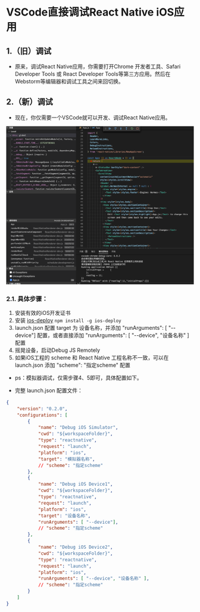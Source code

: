# VSCode直接调试React Native iOS应用

## 1.（旧）调试

* 原来，调试React Native应用，你需要打开Chrome 开发者工具、Safari Developer Tools 或 React Developer Tools等第三方应用。然后在Webstorm等编辑器和调试工具之间来回切换。

## 2.（新）调试

* 现在，你仅需要一个VSCode就可以开发、调试React Native应用。

 ![](./Screenshots/vscode_debugging.PNG)

### 2.1. 具体步骤：

1. 安装有效的iOS开发证书
2. 安装 [ios-deploy](https://www.npmjs.com/package/ios-deploy) `npm install -g ios-deploy`
3. launch.json 配置 target 为 设备名称，并添加 "runArguments": [ "--device"] 配置，或者直接添加 "runArguments": [ "--device", "设备名称" ] 配置
4. 摇晃设备，启动Debug JS Remotely
5. 如果iOS工程的 scheme 和 React Native 工程名称不一致，可以在 launch.json 添加 "scheme": "指定scheme" 配置

* ps：模拟器调试，仅需步骤4、5即可，具体配置如下。

* 完整 launch.json 配置文件：

```json
{
    "version": "0.2.0",
    "configurations": [
        {
            "name": "Debug iOS Simulator",
            "cwd": "${workspaceFolder}",
            "type": "reactnative",
            "request": "launch",
            "platform": "ios",
            "target": "模拟器名称",
            // "scheme": "指定scheme"
        },
        {
            "name": "Debug iOS Device1",
            "cwd": "${workspaceFolder}",
            "type": "reactnative",
            "request": "launch",
            "platform": "ios",
            "target": "设备名称",
            "runArguments": [ "--device"],
            // "scheme": "指定scheme"
        },
        {
            "name": "Debug iOS Device2",
            "cwd": "${workspaceFolder}",
            "type": "reactnative",
            "request": "launch",
            "platform": "ios",
            "runArguments": [ "--device", "设备名称" ],
            // "scheme": "指定scheme"
        }
    ]
}
```
